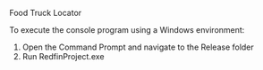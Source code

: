 Food Truck Locator

To execute the console program using a Windows environment:
1. Open the Command Prompt and navigate to the Release folder
2. Run RedfinProject.exe